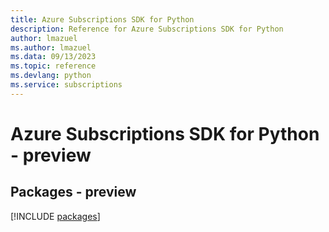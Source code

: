 ```yaml
---
title: Azure Subscriptions SDK for Python
description: Reference for Azure Subscriptions SDK for Python
author: lmazuel
ms.author: lmazuel
ms.data: 09/13/2023
ms.topic: reference
ms.devlang: python
ms.service: subscriptions
---
```

# Azure Subscriptions SDK for Python - preview
## Packages - preview
[!INCLUDE [packages](subscriptions-index.md)]